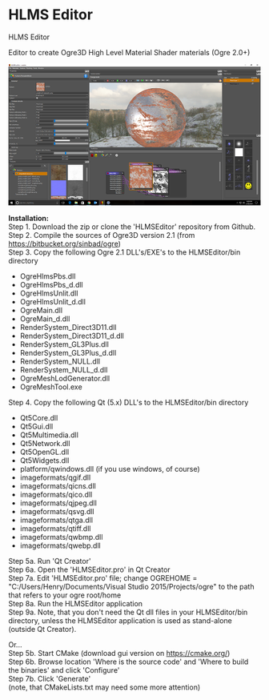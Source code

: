 # HLMS Editor
HLMS Editor

Editor to create Ogre3D High Level Material Shader materials (Ogre 2.0+)

![HLMS Editor](/HLMSEditor.png)

**Installation:**  
Step 1. Download the zip or clone the 'HLMSEditor' repository from Github.  
Step 2. Compile the sources of Ogre3D version 2.1 (from https://bitbucket.org/sinbad/ogre)  
Step 3. Copy the following Ogre 2.1 DLL's/EXE's to the HLMSEditor/bin directory  
* OgreHlmsPbs.dll
* OgreHlmsPbs_d.dll
* OgreHlmsUnlit.dll
* OgreHlmsUnlit_d.dll
* OgreMain.dll
* OgreMain_d.dll
* RenderSystem_Direct3D11.dll
* RenderSystem_Direct3D11_d.dll
* RenderSystem_GL3Plus.dll
* RenderSystem_GL3Plus_d.dll
* RenderSystem_NULL.dll
* RenderSystem_NULL_d.dll
* OgreMeshLodGenerator.dll
* OgreMeshTool.exe

Step 4. Copy the following Qt (5.x) DLL's to the HLMSEditor/bin directory
* Qt5Core.dll
* Qt5Gui.dll
* Qt5Multimedia.dll
* Qt5Network.dll
* Qt5OpenGL.dll
* Qt5Widgets.dll
* platform/qwindows.dll (if you use windows, of course)  
* imageformats/qgif.dll
* imageformats/qicns.dll
* imageformats/qico.dll
* imageformats/qjpeg.dll
* imageformats/qsvg.dll
* imageformats/qtga.dll
* imageformats/qtiff.dll
* imageformats/qwbmp.dll
* imageformats/qwebp.dll

Step 5a. Run 'Qt Creator'  
Step 6a. Open the 'HLMSEditor.pro' in Qt Creator  
Step 7a. Edit 'HLMSEditor.pro' file; change OGREHOME = "C:/Users/Henry/Documents/Visual Studio 2015/Projects/ogre" to the path that refers to your ogre root/home  
Step 8a. Run the HLMSEditor application  
Step 9a. Note, that you don't need the Qt dll files in your HLMSEditor/bin directory, unless the HLMSEditor application is used as stand-alone (outside Qt Creator).  

Or...  
Step 5b. Start CMake (download gui version on https://cmake.org/)  
Step 6b. Browse location 'Where is the source code' and 'Where to build the binaries' and click 'Configure'  
Step 7b. Click 'Generate'  
(note, that CMakeLists.txt may need some more attention)